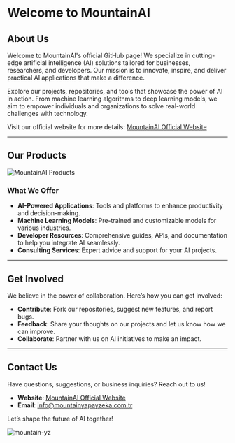 <!--
## Hi there 👋

**Mountain-YZ/Mountain-YZ** is a ✨ _special_ ✨ repository because its `README.md` (this file) appears on your GitHub profile.

Here are some ideas to get you started:

- 🔭 I’m currently working on ...
- 🌱 I’m currently learning ...
- 👯 I’m looking to collaborate on ...
- 🤔 I’m looking for help with ...
- 💬 Ask me about ...
- 📫 How to reach me: ...
- 😄 Pronouns: ...
- ⚡ Fun fact: ...
-->

# Welcome to MountainAI

## About Us

Welcome to MountainAI's official GitHub page! We specialize in cutting-edge artificial intelligence (AI) solutions tailored for businesses, researchers, and developers. Our mission is to innovate, inspire, and deliver practical AI applications that make a difference.

Explore our projects, repositories, and tools that showcase the power of AI in action. From machine learning algorithms to deep learning models, we aim to empower individuals and organizations to solve real-world challenges with technology.

Visit our official website for more details: [MountainAI Official Website](https://www.mountainyapayzeka.com.tr/)

---

## Our Products

![MountainAI Products](https://github.com/user-attachments/assets/a6675ebf-1a07-4beb-b7d2-8e8dd308a31c)

### What We Offer

- **AI-Powered Applications**: Tools and platforms to enhance productivity and decision-making.
- **Machine Learning Models**: Pre-trained and customizable models for various industries.
- **Developer Resources**: Comprehensive guides, APIs, and documentation to help you integrate AI seamlessly.
- **Consulting Services**: Expert advice and support for your AI projects.

---

## Get Involved

We believe in the power of collaboration. Here’s how you can get involved:

- **Contribute**: Fork our repositories, suggest new features, and report bugs.
- **Feedback**: Share your thoughts on our projects and let us know how we can improve.
- **Collaborate**: Partner with us on AI initiatives to make an impact.

---

## Contact Us

Have questions, suggestions, or business inquiries? Reach out to us!

- **Website**: [MountainAI Official Website](https://www.mountainyapayzeka.com.tr/)
- **Email**: [info@mountainyapayzeka.com.tr](mailto:info@mountainyapayzeka.com.tr)

Let’s shape the future of AI together!

<p align="left"> <img src="https://komarev.com/ghpvc/?username=mountain-yz&label=Profile%20views&color=0e75b6&style=flat" alt="mountain-yz" /> </p>
